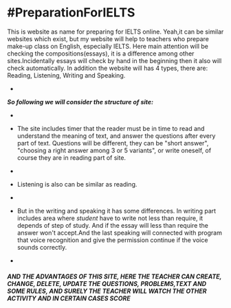 #PreparationForIELTS
===
This is website as name for preparing for IELTS online. Yeah,it can be similar websites which exist, but my website will
help to teachers who prepare make-up class on English, especially IELTS. Here main attention will be checking the compositions(essays),
it is a difference among other sites.Incidentally essays will check by hand in the beginning then it also will check automatically.
In addition the website will has 4 types, there are: Reading, Listening, Writing and Speaking.

-

 **_So following we will consider the structure of site:_**

-

 * The site includes timer that the reader must be in time to read and understand the meaning of text, and answer the questions
   after every part of text. Questions will be different, they can be "short answer", "choosing a right answer among 3 or 5 variants",
   or write oneself, of course they are in reading part of site.
-
 * Listening is also can be similar as reading.

-

 * But in the writing and speaking it has some differences. In writing part includes area where _student_ have to write not less than require, it depends of step of study. And if the essay will less than require the answer won't accept.And the last speaking will connected with program that voice recognition and give the permission continue if the voice sounds correctly.

-

#### _AND THE ADVANTAGES OF THIS SITE, HERE THE TEACHER CAN CREATE, CHANGE, DELETE, UPDATE THE QUESTIONS, PROBLEMS,TEXT AND SOME RULES, AND SURELY THE TEACHER WILL WATCH THE OTHER ACTIVITY AND IN CERTAIN CASES SCORE_